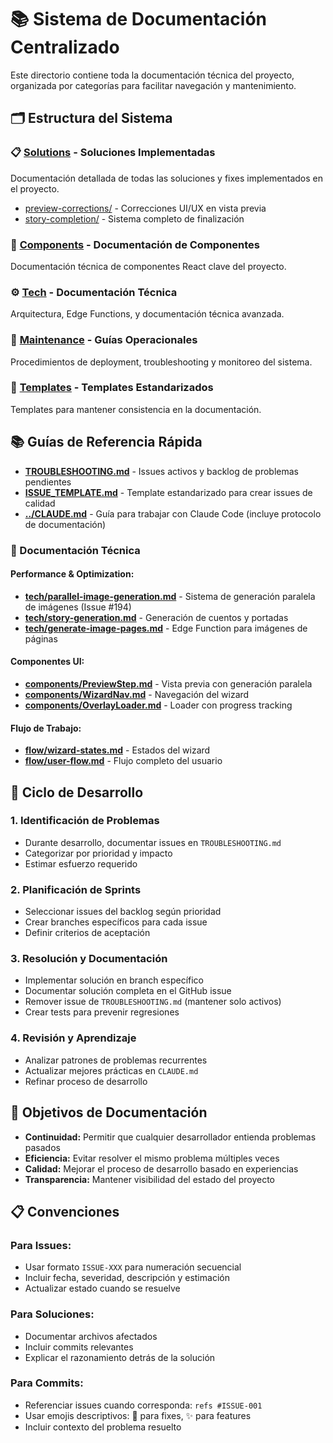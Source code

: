 # 📚 Sistema de Documentación Centralizado

Este directorio contiene toda la documentación técnica del proyecto, organizada por categorías para facilitar navegación y mantenimiento.

## 🗂️ Estructura del Sistema

### 📋 [Solutions](./solutions/) - Soluciones Implementadas
Documentación detallada de todas las soluciones y fixes implementados en el proyecto.
- [preview-corrections/](./solutions/preview-corrections/) - Correcciones UI/UX en vista previa
- [story-completion/](./solutions/story-completion/) - Sistema completo de finalización

### 🧩 [Components](./components/) - Documentación de Componentes
Documentación técnica de componentes React clave del proyecto.

### ⚙️ [Tech](./tech/) - Documentación Técnica  
Arquitectura, Edge Functions, y documentación técnica avanzada.

### 🔧 [Maintenance](./maintenance/) - Guías Operacionales
Procedimientos de deployment, troubleshooting y monitoreo del sistema.

### 📄 [Templates](./templates/) - Templates Estandarizados
Templates para mantener consistencia en la documentación.

## 📚 Guías de Referencia Rápida

- **[TROUBLESHOOTING.md](./TROUBLESHOOTING.md)** - Issues activos y backlog de problemas pendientes
- **[ISSUE_TEMPLATE.md](./ISSUE_TEMPLATE.md)** - Template estandarizado para crear issues de calidad
- **[../CLAUDE.md](../CLAUDE.md)** - Guía para trabajar con Claude Code (incluye protocolo de documentación)

### 🔧 Documentación Técnica

#### Performance & Optimization:
- **[tech/parallel-image-generation.md](./tech/parallel-image-generation.md)** - Sistema de generación paralela de imágenes (Issue #194)
- **[tech/story-generation.md](./tech/story-generation.md)** - Generación de cuentos y portadas
- **[tech/generate-image-pages.md](./tech/generate-image-pages.md)** - Edge Function para imágenes de páginas

#### Componentes UI:
- **[components/PreviewStep.md](./components/PreviewStep.md)** - Vista previa con generación paralela
- **[components/WizardNav.md](./components/WizardNav.md)** - Navegación del wizard
- **[components/OverlayLoader.md](./components/OverlayLoader.md)** - Loader con progress tracking

#### Flujo de Trabajo:
- **[flow/wizard-states.md](./flow/wizard-states.md)** - Estados del wizard
- **[flow/user-flow.md](./flow/user-flow.md)** - Flujo completo del usuario

## 🔄 Ciclo de Desarrollo

### 1. Identificación de Problemas
- Durante desarrollo, documentar issues en `TROUBLESHOOTING.md`
- Categorizar por prioridad y impacto
- Estimar esfuerzo requerido

### 2. Planificación de Sprints
- Seleccionar issues del backlog según prioridad
- Crear branches específicos para cada issue
- Definir criterios de aceptación

### 3. Resolución y Documentación
- Implementar solución en branch específico
- Documentar solución completa en el GitHub issue
- Remover issue de `TROUBLESHOOTING.md` (mantener solo activos)
- Crear tests para prevenir regresiones

### 4. Revisión y Aprendizaje
- Analizar patrones de problemas recurrentes
- Actualizar mejores prácticas en `CLAUDE.md`
- Refinar proceso de desarrollo

## 🎯 Objetivos de Documentación

- **Continuidad:** Permitir que cualquier desarrollador entienda problemas pasados
- **Eficiencia:** Evitar resolver el mismo problema múltiples veces
- **Calidad:** Mejorar el proceso de desarrollo basado en experiencias
- **Transparencia:** Mantener visibilidad del estado del proyecto

## 📋 Convenciones

### Para Issues:
- Usar formato `ISSUE-XXX` para numeración secuencial
- Incluir fecha, severidad, descripción y estimación
- Actualizar estado cuando se resuelve

### Para Soluciones:
- Documentar archivos afectados
- Incluir commits relevantes
- Explicar el razonamiento detrás de la solución

### Para Commits:
- Referenciar issues cuando corresponda: `refs #ISSUE-001`
- Usar emojis descriptivos: 🔧 para fixes, ✨ para features
- Incluir contexto del problema resuelto